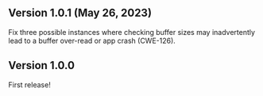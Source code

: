## Version 1.0.1 (May 26, 2023)
Fix three possible instances where checking buffer sizes may inadvertently lead to a buffer over-read or app crash (CWE-126).

## Version 1.0.0
First release!